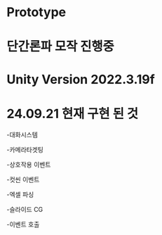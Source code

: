 # Prototype

# 단간론파 모작 진행중

# Unity Version 2022.3.19f 

# 24.09.21 현재 구현 된 것
-대화시스템

-카메라타겟팅

-상호작용 이벤트

-컷씬 이벤트

-엑셀 파싱

-슬라이드 CG

-이벤트 호출
